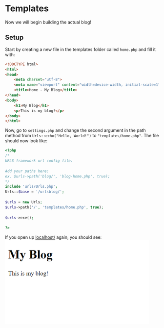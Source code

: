 # Templates
Now we will begin building the actual blog!
## Setup
Start by creating a new file in the templates folder called `home.php` and fill it with:
```HTML
<!DOCTYPE html>
<html>
<head>
    <meta charset="utf-8">
    <meta name="viewport" content="width=device-width, initial-scale=1">
    <title>Home - My Blog</title>
</head>
<body>
    <h1>My Blog</h1>
    <p>This is my blog!</p>
</body>
</html>
```
Now, go to `settings.php` and change the second argument in the path method from `Urls::echo("Hello, World!")` to `"templates/home.php"`. The file should now look like:
```PHP
<?php
/*
URLS framework url config file.

Add your paths here:
ex. $urls->path('blog/', 'blog-home.php', true);
*/
include 'urls/Urls.php';
Urls::$base = '/urlsblog/';

$urls = new Urls;
$urls->path('/', 'templates/home.php', true);

$urls->exe();

?>

```
If you open up [localhost/](http://localhost/) again, you should see:  
<picture>
    <img alt="Output" src="assets/basic_home.png">
</picture>
